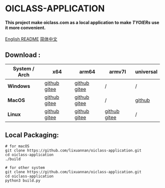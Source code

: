 # **OICLASS-APPLICATION**

#### This project make oiclass.com as a local application to make *TYOIERs* use it more convenient.

[English README](./README.md)      [简体中文](./README_zh.md)

## Download :

| **System / Arch** | **x64**                                                      | **arm64**                                                    | **armv7l**                                                   | **universal**                                                |
| ----------------- | ------------------------------------------------------------ | ------------------------------------------------------------ | ------------------------------------------------------------ | ------------------------------------------------------------ |
| **Windows**       | [github](https://github.com/Lixuannan/oiclass-application/releases/download/2022-12-05/oiclass-win32-x64.zip) [gitee](https://gitee.com/lixuannan/oiclass-application/releases/download/2022-12-05/oiclass-win32-x64.zip) | [github](https://github.com/Lixuannan/oiclass-application/releases/download/2022-12-05/oiclass-win32-arm64.zip) [gitee](https://gitee.com/lixuannan/oiclass-application/releases/download/2022-12-05/oiclass-win32-arm64.zip) | /                                                            | /                                                            |
| **MacOS**         | [github](https://github.com/Lixuannan/oiclass-application/releases/download/2022-12-05/oiclass-darwin-x64.zip) [gitee](https://gitee.com/lixuannan/oiclass-application/releases/download/2022-12-05/oiclass-darwin-x64.zip) | [github](https://github.com/Lixuannan/oiclass-application/releases/download/2022-12-05/oiclass-darwin-arm64.zip) [gitee](https://gitee.com/lixuannan/oiclass-application/releases/download/2022-12-05/oiclass-darwin-arm64.zip) | /                                                            | [github](https://github.com/Lixuannan/oiclass-application/releases/download/2022-12-05/oiclass-darwin-universal.zip) |
| **Linux**         | [github](https://github.com/Lixuannan/oiclass-application/releases/download/2022-12-05/oiclass-linux-x64.zip) [gitee](https://gitee.com/lixuannan/oiclass-application/releases/download/2022-12-05/oiclass-linux-x64.zip) | [github](https://github.com/Lixuannan/oiclass-application/releases/download/2022-12-05/oiclass-linux-arm64.zip) [gitee](https://gitee.com/lixuannan/oiclass-application/releases/download/2022-12-05/oiclass-linux-arm64.zip) | [github](https://github.com/Lixuannan/oiclass-application/releases/download/2022-12-05/oiclass-linux-armv7l.zip) [gitee](https://gitee.com/lixuannan/oiclass-application/releases/download/2022-12-05/oiclass-linux-armv7l.zip) | /                                                            |

## Local Packaging:

```shell
# for macOS
git clone https://github.com/lixuannan/oiclass-application.git
cd oiclass-application
./build
```

```shell
# for other system
git clone https://github.com/lixuannan/oiclass-application.git
cd oiclass-application
python3 build.py
```

